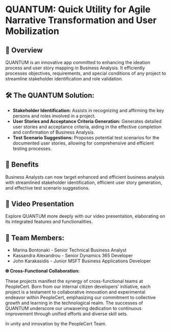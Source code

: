 **QUANTUM: Quick Utility for Agile Narrative Transformation and User Mobilization**
===================================================================================

**🌟 Overview**
---------------

QUANTUM is an innovative app committed to enhancing the ideation process and user story mapping in Business Analysis. It efficiently processes objectives, requirements, and special conditions of any project to streamline stakeholder identification and role validation.

**🛠️ The QUANTUM Solution:**
-----------------------------

-   **Stakeholder Identification:** Assists in recognizing and affirming the key persons and roles involved in a project.
-   **User Stories and Acceptance Criteria Generation:** Generates detailed user stories and acceptance criteria, aiding in the effective completion and confirmation of Business Analysis.
-   **Test Scenario Suggestions:** Proposes potential test scenarios for the documented user stories, allowing for comprehensive and efficient testing processes.

**🎉 Benefits**
---------------

Business Analysts can now target enhanced and efficient business analysis with streamlined stakeholder identification, efficient user story generation, and effective test scenario suggestions.

**🎥 Video Presentation**
-------------------------

Explore QUANTUM more deeply with our video presentation, elaborating on its integrated features and functionalities.

**🤝 Team Members:**
--------------------

-   Marina Bontonaki - Senior Technical Business Analyst
-   Kassandra Alexandrou - Senior Dynamics 365 Developer
-   John Karakasidis - Junior MSFT Business Applications Developer

**🌐 Cross-Functional Collaboration:**

These projects manifest the synergy of cross-functional teams at PeopleCert. Born from our internal citizen developers' initiative, each project is a testament to collaborative innovation and experimental endeavor within PeopleCert, emphasizing our commitment to collective growth and learning in the technological realm. The successes of QUANTUM underscore our unwavering dedication to continuous improvement through unified efforts and diverse skill sets.

In unity and innovation by the PeopleCert Team.
